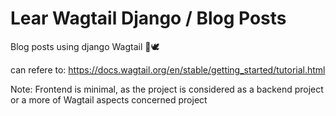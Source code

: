 # Lear Wagtail Django / Blog Posts
 Blog posts using django Wagtail 🐍🕊

can refere to: https://docs.wagtail.org/en/stable/getting_started/tutorial.html

Note: Frontend is minimal, as the project is considered as a backend project or a more of Wagtail aspects concerned project
